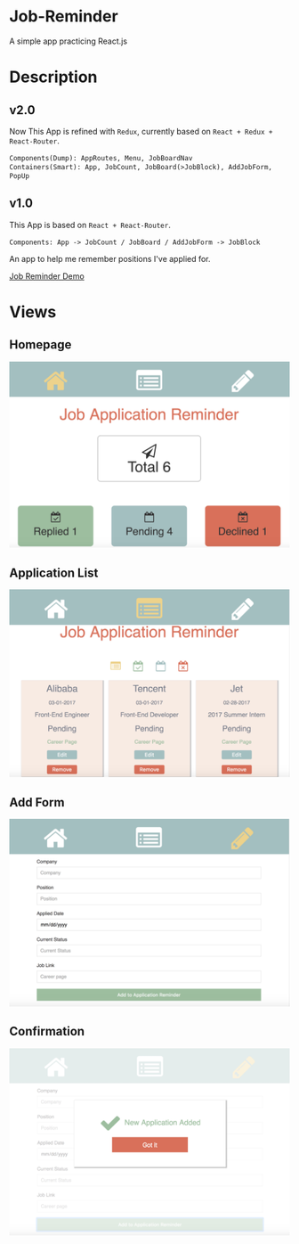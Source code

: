 # Job-Reminder
A simple app practicing React.js

# Description


## v2.0    
Now This App is refined with ```Redux```, currently based on ```React + Redux + React-Router```.

```
Components(Dump): AppRoutes, Menu, JobBoardNav
Containers(Smart): App, JobCount, JobBoard(>JobBlock), AddJobForm, PopUp
```
## v1.0    
This App is based on ```React + React-Router```.<br />
```
Components: App -> JobCount / JobBoard / AddJobForm -> JobBlock
```
An app to help me remember positions I've applied for.<br />


[Job Reminder Demo](https://robbyvan.github.io/Job-Reminder/dist/#/)

# Views

## Homepage
![](./screenshots/homepage.jpeg)

## Application List
![](./screenshots/list.jpeg)

## Add Form
![](./screenshots/add.jpeg)

## Confirmation
![](./screenshots/confirm.jpeg)
